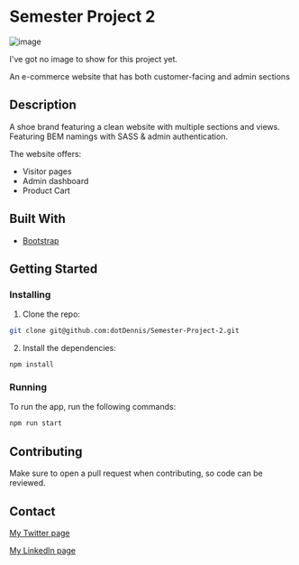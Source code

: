 # Semester Project 2

![image](https://user-images.githubusercontent.com/52622303/164316813-4b12d99f-aeb7-4069-85cf-e72b3a50ac99.png)

I've got no image to show for this project yet.

An e-commerce website that has both customer-facing and admin sections

## Description

A shoe brand featuring a clean website with multiple sections and views. Featuring BEM namings with SASS & admin authentication.

The website offers:

- Visitor pages
- Admin dashboard
- Product Cart

## Built With

- [Bootstrap](https://getbootstrap.com)

## Getting Started

### Installing

1. Clone the repo:

```bash
git clone git@github.com:dotDennis/Semester-Project-2.git
```

2. Install the dependencies:

```
npm install
```

### Running

To run the app, run the following commands:

```bash
npm run start
```

## Contributing

Make sure to open a pull request when contributing, so code can be reviewed.

## Contact

[My Twitter page](https://www.twitter.com/d0tDennis)

[My LinkedIn page](https://www.linkedin.com/in/dotDennis)

